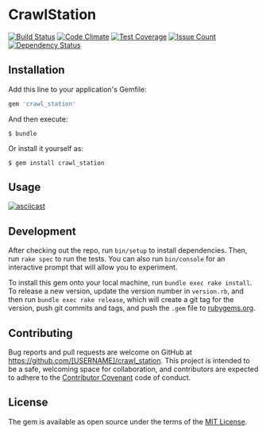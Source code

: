 # CrawlStation

[![Build Status](https://travis-ci.org/watsy0007/crawl_station.svg?branch=master)](https://travis-ci.org/watsy0007/crawl_station)
[![Code Climate](https://codeclimate.com/github/watsy0007/crawl_station/badges/gpa.svg)](https://codeclimate.com/github/watsy0007/crawl_station)
[![Test Coverage](https://codeclimate.com/github/watsy0007/crawl_station/badges/coverage.svg)](https://codeclimate.com/github/watsy0007/crawl_station/coverage)
[![Issue Count](https://codeclimate.com/github/watsy0007/crawl_station/badges/issue_count.svg)](https://codeclimate.com/github/watsy0007/crawl_station)
[![Dependency Status](https://gemnasium.com/badges/github.com/watsy0007/crawl_station.svg)](https://gemnasium.com/github.com/watsy0007/crawl_station)

## Installation

Add this line to your application's Gemfile:

```ruby
gem 'crawl_station'
```

And then execute:

    $ bundle

Or install it yourself as:

    $ gem install crawl_station

## Usage

[![asciicast](https://asciinema.org/a/5hknsm1bx3lqndmb2021j5cix.png)](https://asciinema.org/a/5hknsm1bx3lqndmb2021j5cix)

## Development

After checking out the repo, run `bin/setup` to install dependencies. Then, run `rake spec` to run the tests. You can also run `bin/console` for an interactive prompt that will allow you to experiment.

To install this gem onto your local machine, run `bundle exec rake install`. To release a new version, update the version number in `version.rb`, and then run `bundle exec rake release`, which will create a git tag for the version, push git commits and tags, and push the `.gem` file to [rubygems.org](https://rubygems.org).

## Contributing

Bug reports and pull requests are welcome on GitHub at https://github.com/[USERNAME]/crawl_station. This project is intended to be a safe, welcoming space for collaboration, and contributors are expected to adhere to the [Contributor Covenant](http://contributor-covenant.org) code of conduct.


## License

The gem is available as open source under the terms of the [MIT License](http://opensource.org/licenses/MIT).

